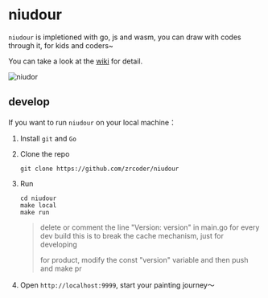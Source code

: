 # niudour

`niudour` is impletioned with go, js and wasm, you can draw with codes through it, for kids and coders~

You can take a look at the [wiki](https://github.com/zrcoder/niudour/wiki) for detail.

![niudor](https://raw.githubusercontent.com/wiki/zrcoder/niudour/images/main.png)

## develop

If you want to run `niudour` on your local machine：

1. Install `git` and `Go`
2. Clone the repo

    ```shell
    git clone https://github.com/zrcoder/niudour
    ```

3. Run

   ```shell
   cd niudour
   make local
   make run
   ```

   > delete or comment the line "Version: version" in main.go for every dev build
   > this is to break the cache mechanism, just for developing
   >
   > for product, modify the const "version" variable and then push and make pr

4. Open `http://localhost:9999`, start your painting journey～
